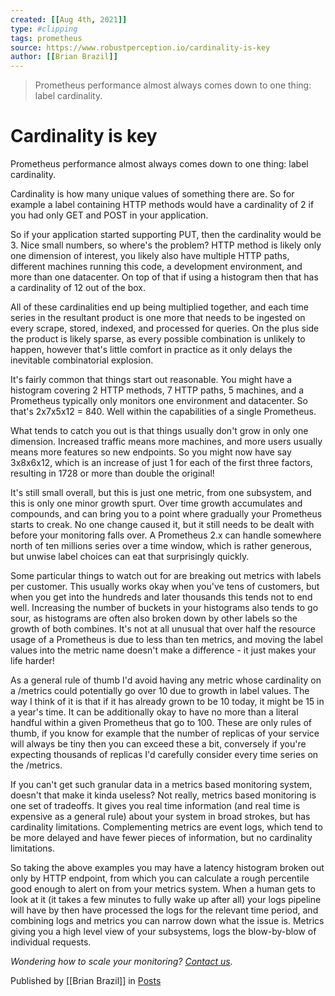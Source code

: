```yaml
---
created: [[Aug 4th, 2021]]
type: #clipping
tags: prometheus 
source: https://www.robustperception.io/cardinality-is-key
author: [[Brian Brazil]] 
---
```

> Prometheus performance almost always comes down to one thing: label cardinality.

# Cardinality is key


Prometheus performance almost always comes down to one thing: label cardinality.

Cardinality is how many unique values of something there are. So for example a label containing HTTP methods would have a cardinality of 2 if you had only GET and POST in your application.

So if your application started supporting PUT, then the cardinality would be 3. Nice small numbers, so where's the problem? HTTP method is likely only one dimension of interest, you likely also have multiple HTTP paths, different machines running this code, a development environment, and more than one datacenter. On top of that if using a histogram then that has a cardinality of 12 out of the box.

All of these cardinalities end up being multiplied together, and each time series in the resultant product is one more that needs to be ingested on every scrape, stored, indexed, and processed for queries. On the plus side the product is likely sparse, as every possible combination is unlikely to happen, however that's little comfort in practice as it only delays the inevitable combinatorial explosion.

It's fairly common that things start out reasonable. You might have a histogram covering 2 HTTP methods, 7 HTTP paths, 5 machines, and a Prometheus typically only monitors one environment and datacenter. So that's 2x7x5x12 = 840. Well within the capabilities of a single Prometheus.

What tends to catch you out is that things usually don't grow in only one dimension. Increased traffic means more machines, and more users usually means more features so new endpoints. So you might now have say 3x8x6x12, which is an increase of just 1 for each of the first three factors, resulting in 1728 or more than double the original!

It's still small overall, but this is just one metric, from one subsystem, and this is only one minor growth spurt. Over time growth accumulates and compounds, and can bring you to a point where gradually your Prometheus starts to creak. No one change caused it, but it still needs to be dealt with before your monitoring falls over. A Prometheus 2.x can handle somewhere north of ten millions series over a time window, which is rather generous, but unwise label choices can eat that surprisingly quickly.

Some particular things to watch out for are breaking out metrics with labels per customer. This usually works okay when you've tens of customers, but when you get into the hundreds and later thousands this tends not to end well. Increasing the number of buckets in your histograms also tends to go sour, as histograms are often also broken down by other labels so the growth of both combines. It's not at all unusual that over half the resource usage of a Prometheus is due to less than ten metrics, and moving the label values into the metric name doesn't make a difference - it just makes your life harder!

As a general rule of thumb I'd avoid having any metric whose cardinality on a /metrics could potentially go over 10 due to growth in label values. The way I think of it is that if it has already grown to be 10 today, it might be 15 in a year's time. It can be additionally okay to have no more than a literal handful within a given Prometheus that go to 100. These are only rules of thumb, if you know for example that the number of replicas of your service will always be tiny then you can exceed these a bit, conversely if you're expecting thousands of replicas I'd carefully consider every time series on the /metrics.

If you can't get such granular data in a metrics based monitoring system, doesn't that make it kinda useless? Not really, metrics based monitoring is one set of tradeoffs. It gives you real time information (and real time is expensive as a general rule) about your system in broad strokes, but has cardinality limitations. Complementing metrics are event logs, which tend to be more delayed and have fewer pieces of information, but no cardinality limitations.

So taking the above examples you may have a latency histogram broken out only by HTTP endpoint, from which you can calculate a rough percentile good enough to alert on from your metrics system. When a human gets to look at it (it takes a few minutes to fully wake up after all) your logs pipeline will have by then have processed the logs for the relevant time period, and combining logs and metrics you can narrow down what the issue is. Metrics giving you a high level view of your subsystems, logs the blow-by-blow of individual requests.

_Wondering how to scale your monitoring? [Contact us](mailto:prometheus@robustperception.io)._

Published by [[Brian Brazil]] in [Posts](https://www.robustperception.io/category/posts)
